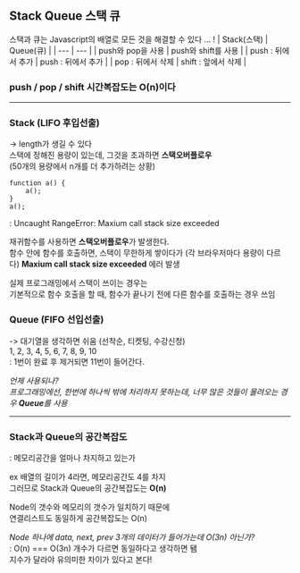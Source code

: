 ## Stack Queue 스택 큐

스택과 큐는 Javascript의 배열로 모든 것을 해결할 수 있다 ... !
| Stack(스택) | Queue(큐) |
| --- | --- |
| push와 pop을 사용 | push와 shift를 사용 |
| push : 뒤에서 추가 | push : 뒤에서 추가 |
| pop : 뒤에서 삭제 | shift : 앞에서 삭제 |
### push / pop / shift 시간복잡도는 O(n)이다

---
### Stack (LIFO 후입선출)   
-> length가 생길 수 있다   
스택에 정해진 용량이 있는데, 그것을 초과하면 **스택오버플로우**   
(50개의 용량에서 n개를 더 추가하려는 상황)

~~~
function a() {
    a();
}
a();
~~~
: Uncaught RangeError: Maxium call stack size exceeded

재귀함수를 사용하면 **스택오버플로우**가 발생한다.   
함수 안에 함수를 호출하면, 스택이 무한하게 쌓이다가 (각 브라우저마다 용량이 다르다) **Maxium call stack size exceeded** 에러 발생   

실제 프로그래밍에서 스택이 쓰이는 경우는   
기본적으로 함수 호출을 할 때, 함수가 끝나기 전에 다른 함수를 호출하는 경우 쓰임


### Queue (FIFO 선입선출) 
-> 대기열을 생각하면 쉬움 (선착순, 티켓팅, 수강신청)   
1, 2, 3, 4, 5, 6, 7, 8, 9, 10   
: 1번이 완료 후 제거되면 11번이 들어간다.   


*언제 사용되나?   
프로그래밍에선, 한번에 하나씩 밖에 처리하지 못하는데, 너무 많은 것들이 몰려오는 경우 **Queue**를 사용*


---

### Stack과 Queue의 공간복잡도
: 메모리공간을 얼마나 차지하고 있는가

ex
배열의 길이가 4라면, 메모리공간도 4를 차지   
그러므로 Stack과 Queue의 공간복잡도는 **O(n)**   

Node의 갯수와 메모리의 갯수가 일치하기 때문에   
연결리스트도 동일하게 공간복잡도는 O(n)

*Node 하나에 data, next, prev 3개의 데이터가 들어가는데 O(3n) 아닌가?*   
: O(n) === O(3n) 개수가 다르면 동일하다고 생각하면 됌   
지수가 달라야 유의미한 차이가 있다고 본다!
